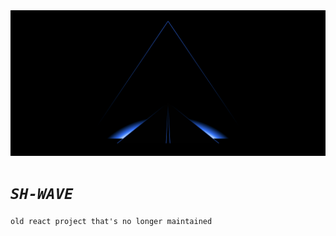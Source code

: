 <img src="./screenshots/screen_1.png" />

# *`SH-WAVE`*
`old react project that's no longer maintained`
